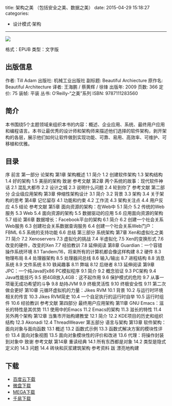 title: 架构之美 （包括安全之美、数据之美）
date: 2015-04-29 15:18:27
categories:
  - 设计模式·架构
---

![](http://img3.douban.com/lpic/s4018061.jpg)

格式：EPUB
类型：文字版

<!--more-->

## 出版信息 ##

作者: Till Adam 
出版社: 机械工业出版社
副标题: Beautiful Archiecture
原作名: Beautiful Architecture
译者: 王海鹏 / 蔡黄辉 / 徐锋 
出版年: 2009
页数: 366
定价: 75
装帧: 平装
丛书: O‘Reilly-“之美”系列
ISBN: 9787111283560

## 简介 ##

本书围绕5个主题领域来组织本书的内容：概述、企业应用、系统、最终用户应用和编程语言。本书让最优秀的设计师和架构师来描述他们选择的软件架构，剥开架构的各层，展示他们如何让软件做到实现功能、可靠、易用、高效率、可维护、可移植和优雅。

## 目录 ##

序
前言
第一部分 论架构
第1章 架构概述
1.1 简介
1.2 创建软件架构
1.3 架构结构
1.4 好的架构
1.5 美丽的架构
致谢
参考文献
第2章 两个系统的故事：现代软件神话
2.1 混乱大都市
2.2 设计之城
2.3 说明什么问题
2.4 轮到你了
参考文献
第二部分 企业级应用架构
第3章 伸缩性架构设计
3.1 简介
3.2 背景
3.3 架构
3.4 关于架构的思考
第4章 记忆留存
4.1 功能和约束
4.2 工作流
4.3 架构关注点
4.4 用户反应
4.5 结论
参考文献
第5章 面向资源的架构：在Web中
5.1 简介
5.2 传统的Web服务
5.3 Web
5.4 面向资源的架构
5.5 数据驱动的应用
5.6 应用面向资源的架构
5.7 结论
第6章 数据增长：Facebook平台的架构
6.1 简介
6.2 创建一个社会关系Web服务
6.3 创建社会关系数据查询服务
6.4 创建一个社会关系Web门户：FBML
6.5 系统的支持功能
6.6 总结
第三部分 系统架构
第7章 Xen和虚拟化之美
7.1 简介
7.2 Xenoservers
7.3 虚拟化的挑战
7.4 半虚拟化
7.5 Xen的变换形式
7.6 改变的硬件，改变的Xen
7.7 经验教训
7.8 延伸阅读
第8章 Guardian：一个容错操作系统环境
8.1 Tandem/16，将来所有的计算机都会像这样构建
8.2 硬件
8.3 物理布局
8.4 处理器架构
8.5 处理器间总线
8.6 输入/输出
8.7 进程结构
8.8 消息系统
8.9 文件系统
8.10 轶闻趣事
8.11 弊端
8.12 后继者
8.13 延伸阅读
第9章 JPC：一个纯Java的x86 PC模拟程序
9.1 简介
9.2 概念验证
9.3 PC架构
9.4 Java性能技巧
9.5 把4GB放入4GB：这不起作用
9.6 保护模式的危险
9.7 从事一项毫无成功希望的斗争
9.8 劫持JVM
9.9 终极灵活性
9.10 终极安全性
9.11 第二次做会更好
第10章 元循环虚拟机的力量：Jikes RVM
10.1 背景
10.2 与运行时环境相关的传言
10.3 Jikes RVM简史
10.4 一个自足执行的运行时自举
10.5 运行时组件
10.6 经验教训
参考文献
第四部分 最终用户应用架构
第11章 GNU Emacs：滋长的特性是其优势
11.1 使用中的Emacs
11.2 Emacs的架构
11.3 滋长的特性
11.4 另外两个架构
第12章 当集市开始构建教堂
12.1 简介
12.2 KDE项目的历史和组织结构
12.3 Akonadi
12.4 ThreadWeaver
第五部分 语言与架构
第13章 软件架构：面向对象与面向函数
13.1 概述
13.2 函数式示例
13.3 函数式解决方案的模块性评价
13.4 面向对象视图
13.5 面向对象模块性的评价和改进
13.6 代理：将操作封装到对象中
致谢
参考文献
第14章 重读经典
14.1 所有东西都是对象
14.2 类型是隐式定义的
14.3 问题
14.4 砖块和灰浆建筑架构
参考资料
跋 漂亮地构建

## 下载 ##

* [百度云下载](http://pan.baidu.com/s/1lRoAE)
* [微盘下载](http://vdisk.weibo.com/s/aADaW4YROzSH5)
* [MEGA下载](https://mega.co.nz/#!WM9FTI5Q!5l9Se6NblB-lqVRHG0n_Nk9uxoS6-pZ62aoHzFT5tRY)
* [千易下载](http://1000eb.com/1gggx)
